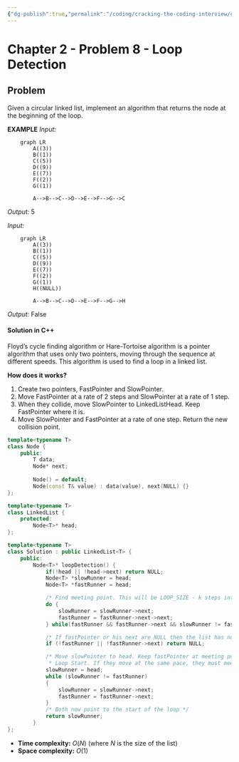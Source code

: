 ```yaml
---
{"dg-publish":true,"permalink":"/coding/cracking-the-coding-interview/chapter-2-problems/problem-8-loop-detection/"}
---
```


# Chapter 2 - Problem 8 - Loop Detection
## Problem
Given a circular linked list, implement an algorithm that returns the node at the beginning of the loop.

**EXAMPLE**
_Input:_ 
```mermaid
	graph LR
		A((3))
		B((1))
		C((5))
		D((9))
		E((7))
		F((2))
		G((1))

		A-->B-->C-->D-->E-->F-->G-->C
```
_Output:_ 5

_Input:_ 
```mermaid
	graph LR
		A((3))
		B((1))
		C((5))
		D((9))
		E((7))
		F((2))
		G((1))
		H((NULL))

		A-->B-->C-->D-->E-->F-->G-->H
```
_Output:_ False

#### Solution in C++
Floyd’s cycle finding algorithm or Hare-Tortoise algorithm is a pointer algorithm that uses only two pointers, moving through the sequence at different speeds. This algorithm is used to find a loop in a linked list.

**How does it works?**
1. Create two pointers, FastPointer and SlowPointer.
2. Move FastPointer at a rate of 2 steps and SlowPointer at a rate of 1 step.
3. When they collide, move SlowPointer to LinkedListHead. Keep FastPointer where it is.
4. Move SlowPointer and FastPointer at a rate of one step. Return the new collision point.

```cpp
template<typename T>
class Node {
    public:
        T data;
        Node* next;
        
        Node() = default;
        Node(const T& value) : data(value), next(NULL) {}
};

template<typename T>
class LinkedList {
    protected:
        Node<T>* head;
};

template<typename T>
class Solution : public LinkedList<T> {  
    public:
        Node<T>* loopDetection() {
            if(!head || !head->next) return NULL;
            Node<T> *slowRunner = head;
            Node<T> *fastRunner = head;

            /* Find meeting point. This will be LOOP_SIZE - k steps into the linked list */
            do {
                slowRunner = slowRunner->next;
                fastRunner = fastRunner->next->next;
            } while(fastRunner && fastRunner->next && slowRunner != fastRunner);

            /* If fastPointer or his next are NULL then the list has no loop */
            if (!fastRunner || !fastRunner->next) return NULL;

            /* Move slowPointer to head. Keep fastPointer at meeting point. Each are k steps from the
             * Loop Start. If they move at the same pace, they must meet at Loop Start. */
            slowRunner = head;
            while (slowRunner != fastRunner)
            {
                slowRunner = slowRunner->next;
                fastRunner = fastRunner->next;
            }
            /* Both now point to the start of the loop */
            return slowRunner;
        }
};
```
- **Time complexity:** $O(N)$ (where _N_ is the size of the list)
- **Space complexity:** $O(1)$